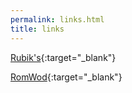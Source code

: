 ```yaml
---
permalink: links.html
title: links
---
```


[Rubik's](https://defhacks.github.io/badmephisto-mirror/begsoln/){:target="_blank"}

[RomWod](https://app.romwod.com/){:target="_blank"}
